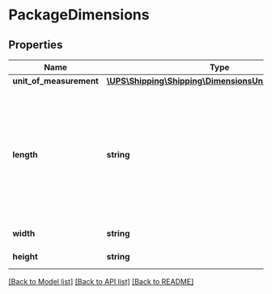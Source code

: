 # PackageDimensions

## Properties
Name | Type | Description | Notes
------------ | ------------- | ------------- | -------------
**unit_of_measurement** | [**\UPS\Shipping\Shipping\DimensionsUnitOfMeasurement**](DimensionsUnitOfMeasurement.md) |  | 
**length** | **string** | Package length. Length must be the longest dimension of the container.  Valid values are 0 to 108 IN and 0 to 270 CM. | 
**width** | **string** | Package width. | 
**height** | **string** | Package height. | 

[[Back to Model list]](../../README.md#documentation-for-models) [[Back to API list]](../../README.md#documentation-for-api-endpoints) [[Back to README]](../../README.md)

